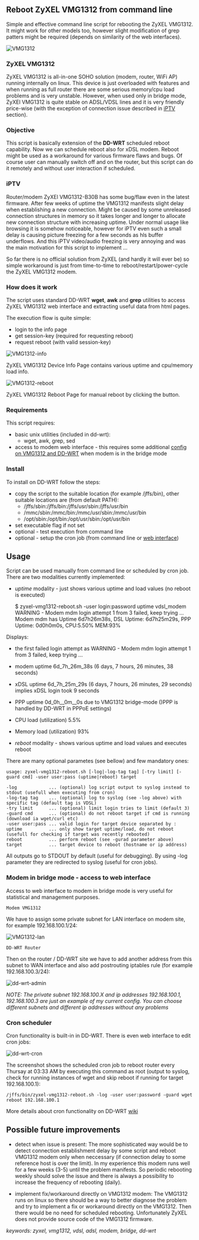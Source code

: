 ## Reboot ZyXEL VMG1312 from command line

Simple and effective command line script for rebooting the ZyXEL VMG1312.
It might work for other models too, however slight modification of grep patters might be required (depends on 
similarity of the web interfaces).

![VMG1312](screenshots/VMG1312-B30B.jpg "ZyXEL VMG1312")

### ZyXEL VMG1312

ZyXEL VMG1312 is all-in-one SOHO solution (modem, router, WiFi AP) running internally on linux.
This device is just overloaded with features and when running as full router there are
some serious memory/cpu load problems and is very unstable. However, when used only in bridge mode,
ZyXEl VMG1312 is quite stable on ADSL/VDSL lines and it is very friendly price-wise (with the
exception of connection issue described in [iPTV](#iptv) section).

### Objective

This script is basically extension of the **DD-WRT** scheduled reboot capability. Now we can
schedule reboot also for xDSL modem. Reboot might be used as a workaround for various
firmware flaws and bugs. Of course user can manually switch off and on the router, but this
script can do it remotely and without user interaction if scheduled.

### iPTV

Router/modem ZyXEl VMG1312-B30B has some bug/flaw even in the latest firmware. After few weeks of uptime
the VMG1312 manifests slight delay when establishing a new connection. Might be caused by some unreleased
connection structures in memory so it takes longer and longer to allocate new connection structure with 
increasing uptime. Under normal usage like browsing it is somehow noticeable, however for iPTV even such 
a small delay is causing picture freezing for a few seconds as hls buffer underflows. And this iPTV video/audio 
freezing is very annoying and was the main motivation for this script to implement ...

So far there is no official solution from ZyXEL (and hardly it will ever be) so simple
workaround is just from time-to-time to reboot/restart/power-cycle the ZyXEL VMG1312 modem.

### How does it work

The script uses standard DD-WRT **wget**, **awk** and **grep** utilities to access ZyXEL VMG1312 web interface and 
extracting useful data from html pages.

The execution flow is quite simple:
* login to the info page
* get session-key (required for requesting reboot)
* request reboot (with valid session-key)

![VMG1312-info](screenshots/vmg1312-device-info.png "ZyXEL VMG1312 Device Info Page")

ZyXEL VMG1312 Device Info Page contains various uptime and cpu/memory load info.

![VMG1312-reboot](screenshots/vmg1312-reboot.png "ZyXEL VMG1312 Reboot Page")

ZyXEL VMG1312 Reboot Page for manual reboot by clicking the button.

### Requirements

This script requires:
* basic unix utilities (included in dd-wrt):
  * wget, awk, grep, sed
* access to modem web interface - this requires some additional [config on VMG1312 and DD-WRT](#modem-in-bridge-mode---access-to-web-interface) 
when modem is in the bridge mode

### Install

To install on DD-WRT follow the steps:
* copy the script to the suitable location (for example /jffs/bin), other suitable locations are (from default PATH):
  * /jffs/sbin:/jffs/bin:/jffs/usr/sbin:/jffs/usr/bin
  * /mmc/sbin:/mmc/bin:/mmc/usr/sbin:/mmc/usr/bin
  * /opt/sbin:/opt/bin:/opt/usr/sbin:/opt/usr/bin
* set executable flag if not set
* optional - test execution from command line
* optional - setup the cron job (from command line or [web interface](#cron-scheduler))

## Usage

Script can be used manually from command line or scheduled by cron job. There are two modalities
currently implemented:
* *uptime* modality - just shows various uptime and load values (no reboot is executed)

    
    $ zyxel-vmg1312-reboot.sh -user login:password uptime vdsl_modem
    WARNING - Modem mdm login attempt 1 from 3 failed, keep trying ...
    Modem mdm has Uptime 6d7h26m38s, DSL Uptime: 6d7h25m29s, PPP Uptime: 0d0h0m0s, CPU:5.50% MEM:93%
    
Displays:
   * the first failed login attempt as WARNING - Modem mdm login attempt 1 from 3 failed, keep trying ...
   * modem uptime 6d_7h_26m_38s (6 days, 7 hours, 26 minutes, 38 seconds)
   * xDSL  uptime 6d_7h_25m_29s (6 days, 7 hours, 26 minutes, 29 seconds) implies xDSL login took 9 seconds
   * PPP   uptime 0d_0h__0m__0s due to VMG1312 bridge-mode ()PPP is handled by DD-WRT in PPPoE settings)
   * CPU load (utilization) 5.5%
   * Memory load (utilization) 93%
    
* *reboot* modality - shows various uptime and load values and executes reboot

There are many optional parametes (see bellow) and few mandatory ones:

    usage: zyxel-vmg1312-reboot.sh [-log|-log-tag tag] [-try limit] [-guard cmd] -user user:pass (uptime|reboot) target

    -log            ... (optional) log script output to syslog instead to stdout (usefull when executing from cron)
    -log-tag tag    ... (optional) log to syslog (see -log above) with specific tag (default tag is VDSL)
    -try limit      ... (optional) limit login tries to limit (default 3)
    -guard cmd      ... (optional) do not reboot target if cmd is running (download ia wget/curl etc)
    -user user:pass ... valid login for target device separated by :
    uptime          ... only show target uptime/load, do not reboot (usefull for checking if target was recently rebooted)
    reboot          ... perform reboot (see -gurad parameter above)
    target          ... target device to reboot (hostname or ip address)

All outputs go to STDOUT by default (useful for debugging).
By using -log parameter they are redirected to syslog (useful for cron jobs).

### Modem in bridge mode - access to web interface

Access to web interface to modem in bridge mode is very useful for statistical and management purposes.

    Modem VMG1312
    
We have to assign some private subnet for LAN interface on modem site, for example 192.168.100.1/24:

![VMG1312-lan](screenshots/vmg1312-lan.png "VMG1312 LAN settings")

    DD-WRT Router
    
Then on the router / DD-WRT site we have to add another address from this subnet to WAN interface
and also add postrouting iptables rule (for example 192.168.100.3/24):

![dd-wrt-admin](screenshots/dd-wrt.png "DD-WRT Administration")

_NOTE: The private subnet 192.168.100.X and ip addresses 192.168.100.1, 192.168.100.3 are just an example of my current config.
You can choose different subnets and different ip addresses without any problems_

### Cron scheduler

Cron functionality is built-in in DD-WRT. There is even web interface to edit cron jobs:

![dd-wrt-cron](screenshots/dd-wrt-cron.png "DD-WRT cron edit")

The screenshot shows the scheduled cron job to reboot router every Thursay at 03:33 AM by executing this command as root
(output to syslog, check for running instances of wget and skip reboot if running for target 192.168.100.1):

    /jffs/bin/zyxel-vmg1312-reboot.sh -log -user user:password -guard wget reboot 192.168.100.1

More details about cron functionality on DD-WRT [wiki](https://wiki.dd-wrt.com/wiki/index.php/CRON)

## Possible future improvements

* detect when issue is present:
The more sophisticated way would be to detect connection establishment delay by some script
and reboot VMG1312 modem only when neccessary (if connection delay to some reference host is over the limit). 
In my experience this modem runs well for a few weeks (3-5) until the problem manifests. So periodic rebooting 
weekly should solve the issue and there is always a possibility to increase the frequency of rebooting (daily).

* implement fix/workaround directly on VMG1312 modem:
The VMG1312 runs on linux so there should be a way to better diagnose the problem and try to implement
a fix or workaround directly on the VMG1312. Then there would be no need for scheduled rebooting. Unfortunately
ZyXEL does not provide source code of the VMG1312 firmware.

_keywords: zyxel, vmg1312, vdsl, adsl, modem, bridge, dd-wrt_
